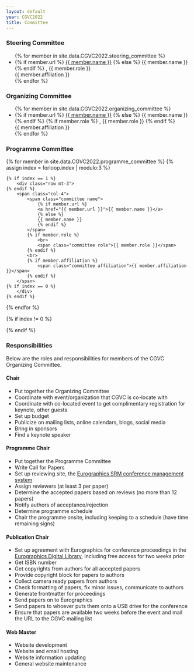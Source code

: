 ```yaml
---
layout: default
year: CGVC2022
title: Committee
---
```


### Steering Committee

<ul>
    {% for member in site.data.CGVC2022.steering_committee %}
    <li class="committee-list">
        <span class="committee name">
            {% if member.url %}
            <a href="{{ member.url }}">{{ member.name }}</a>
            {% else %}
            {{ member.name }}
            {% endif %}
        </span>
        <span class="committee role">, {{ member.role }}</span><br>
        <span class="committee affiliation">{{ member.affiliation }}</span>
    </li>
    {% endfor %}
</ul>

### Organizing Committee

<ul>
    {% for member in site.data.CGVC2022.organizing_committee %}
    <li class="committee-list">
        <span class="committee name">
            {% if member.url %}
            <a href="{{ member.url }}">{{ member.name }}</a>
            {% else %}
            {{ member.name }}
            {% endif %}
        </span>
        {% if member.role %}
        <span class="committee role">, {{ member.role }}</span>
        {% endif %}
        <br>
        <span class="committee affiliation">{{ member.affiliation }}</span>
    </li>
    {% endfor %}
</ul>

### Programme Committee

<div class="programme-committee">

{% for member in site.data.CGVC2022.programme_committee %}
{% assign index = forloop.index | modulo:3 %}

    {% if index == 1 %}
        <div class="row mt-3">
    {% endif %}
        <span class="col-4">
            <span class="committee name">
                {% if member.url %}
                <a href="{{ member.url }}">{{ member.name }}</a>
                {% else %}
                {{ member.name }}
                {% endif %}
            </span>
            {% if member.role %}
                <br>
                <span class="committee role">{{ member.role }}</span>
            {% endif %}
            <br>
            {% if member.affiliation %}
                <span class="committee affiliation">{{ member.affiliation }}</span>
            {% endif %}
        </span>
    {% if index == 0 %}
        </div>
    {% endif %}

{% endfor %}

{% if index != 0 %}

</div>
{% endif %}

</div>

### Responsibilities

Below are the roles and responsibilities for members of the CGVC Organizing Committee.

#### Chair

- Put together the Organizing Committee
- Coordinate with event/organization that CGVC is co-locate with
- Coordinate with co-located event to get complimentary registration for keynote, other guests
- Set up budget
- Publicize on mailing lists, online calendars, blogs, social media
- Bring in sponsors
- Find a keynote speaker

#### Programme Chair

- Put together the Programme Committee
- Write Call for Papers
- Set up reviewing site, the [Eurographics SRM conference management system](https://srmv2.eg.org/)
- Assign reviewers (at least 3 per paper)
- Determine the accepted papers based on reviews (no more than 12 papers)
- Notify authors of acceptance/rejection
- Determine programme schedule
- Chair the programme onsite, including keeping to a schedule (have time remaining signs)

#### Publication Chair

- Set up agreement with Eurographics for conference proceedings in the [Eurographics Digital Library](https://diglib.eg.org/handle/10.2312/899), including free access for two weeks prior
- Get ISBN number
- Get copyrights from authors for all accepted papers
- Provide copyright block for papers to authors
- Collect camera ready papers from authors
- Check formatting of papers, fix minor issues, communicate to authors
- Generate frontmatter for proceedings
- Send papers on to Eurographics
- Send papers to whoever puts them onto a USB drive for the conference
- Ensure that papers are available two weeks before the event and mail the URL to the CGVC mailing list

#### Web Master

- Website development
- Website and email hosting
- Website information updating
- General website maintenance

